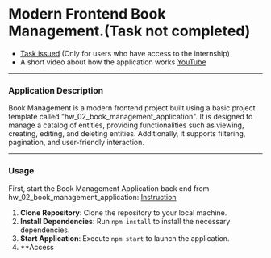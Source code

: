 # Modern Frontend Book Management.(Task not completed)
* [Task issued](https://docs.google.com/document/d/15nVSLN8YB6SbO8LZjOhNYabai5F18-GVs1jlw321yM0/edit?hl=ru) (Only for users who have access to the internship)
* A short video about how the application works [YouTube](https://www.youtube.com/watch?v=UJZB8utxqVI&t=48s)
---
### Application Description
Book Management is a modern frontend project built using a basic project template called "hw_02_book_management_application".
It is designed to manage a catalog of entities, providing functionalities such as viewing, creating, editing, and deleting entities.
Additionally, it supports filtering, pagination, and user-friendly interaction.

---

### Usage
First, start the Book Management Application back end from hw_02_book_management_application: [Instruction](../hw_02_book_management_application/README.md)
1. **Clone Repository**: Clone the repository to your local machine.
2. **Install Dependencies**: Run `npm install` to install the necessary dependencies.
3. **Start Application**: Execute `npm start` to launch the application.
4. **Access